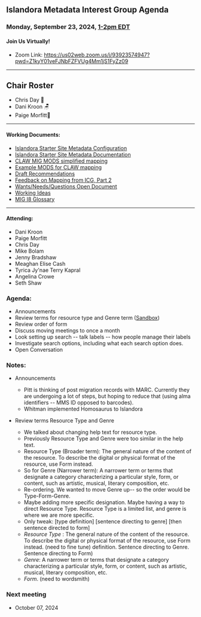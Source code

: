   ## Islandora Metadata Interest Group Agenda
### Monday, September 23, 2024, [1-2pm EDT](http://www.thetimezoneconverter.com/?t=1%20pm&tz=Toronto&) 
#### Join Us Virtually!
* Zoom Link: https://us02web.zoom.us/j/93923574947?pwd=Z1kyY01veFJNbFZFVUg4Mm1jS1FyZz09

---
## Chair Roster
* Chris Day 🤿
* Dani Kroon 🪑
* Paige Morfitt📝
---

#### Working Documents:
* [Islandora Starter Site Metadata Configuration](https://docs.google.com/spreadsheets/d/1N37GSwiDl_DSH9-n3BhWLUtjZohOg2udGJJlnZ8BmWQ/edit#gid=0)
* [Islandora Starter Site Metadata Documentation](https://islandora.github.io/documentation/user-documentation/starter-site-metadata-configuration/)
* [CLAW MIG MODS simplified mapping](https://docs.google.com/spreadsheets/d/18u2qFJ014IIxlVpM3JXfDEFccwBZcoFsjbBGpvL0jJI/edit#gid=0)
* [Example MODS for CLAW mapping](https://docs.google.com/spreadsheets/d/1C2Xie7HUDSgRT5v4ldoJvlNdoXz2GHAPvL3PE3TOKW8/edit#gid=1829081124)
* [Draft Recommendations](https://docs.google.com/document/d/15qSO9YcALtYSqd6CUuGx0t8FwUJ5pPwVPz0PA5rU898/edit#heading=h.f9r6knw0rjvu)
* [Feedback on Mapping from ICG, Part 2](https://docs.google.com/document/d/11OpqMMCXM1TFXgsr4yyTQ_cH9DabnD31p7JnuTRQl28/edit?invite=CMWvruEI&ts=5e66437f)
* [Wants/Needs/Questions Open Document](https://docs.google.com/document/d/12Kpb6826TNPzzMuyPS0sESa9TLnmljQmeioWbaPeEdA/edit)
* [Working Ideas](https://github.com/islandora-interest-groups/Islandora-Metadata-Interest-Group/blob/main/working_docs/ideas_and_topics.md)
* [MIG I8 Glossary](https://docs.google.com/document/d/1cfPYFVV9qvvz2VjBRdYUN0CB7AyVDuG-GYavQ27DuBk/edit#heading=h.9fr9xw70meix)

---

#### Attending:
* Dani Kroon
* Paige Morfitt
* Chris Day
* Mike Bolam
* Jenny Bradshaw
* Meaghan Elise Cash
* Tyrica Jy'nae Terry Kapral
* Angelina Crowe
* Seth Shaw


### Agenda: 
* Announcements
* Review terms for resource type and Genre term ([Sandbox](https://sandbox.islandora.ca/))
* Review order of form
* Discuss moving meetings to once a month 
* Look setting up search -- talk labels -- how people manage their labels
* Investigate search options, including what each search option does. 
* Open Conversation 


### Notes:
* Announcements
	* Pitt is thinking of post migration records with MARC. Currently they are undergoing a lot of steps, but hoping to reduce that (using alma identifiers -- MMS ID opposed to barcodes). 
	* Whitman implemented Homosaurus to Islandora 
	

* Review terms Resource Type and Genre 
	* We talked about changing help text for resource type. 
	* Previously Resource Type and Genre were too similar in the help text. 
	* Resource Type (Broader term): The general nature of the content of the resource. To describe the digital or physical format of the resource, use Form instead.
	* So for Genre (Narrower term): A narrower term or terms that designate a category characterizing a particular style, form, or content, such as artistic, musical, literary composition, etc.
	* Re-ordering. We wanted to move Genre up-- so the order would be  Type-Form-Genre. 
	* Maybe adding more specific designation. Maybe having a way to direct Resource Type. Resource Type is a limited list, and genre is where we are more specific. 
	* Only tweak: [type definition] [sentence directing to genre] [then sentence directed to form]
	* *Resource Type* : The general nature of the content of the resource. To describe the digital or physical format of the resource, use Form instead. (need to fine tune) definition. Sentence directing to Genre. Sentence directing to Form)
	* *Genre*: A narrower term or terms that designate a category characterizing a particular style, form, or content, such as artistic, musical, literary composition, etc.
	* *Form*. (need to wordsmith)
	

### Next meeting
* October 07, 2024 
